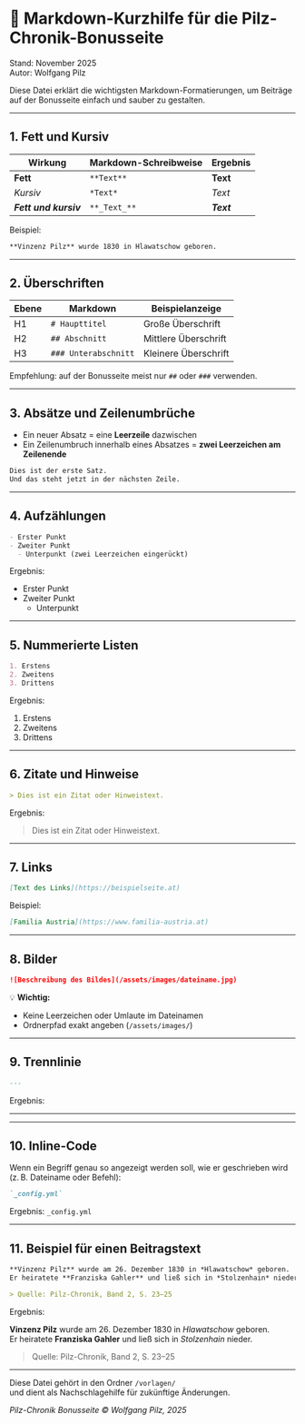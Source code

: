 # 🧾 Markdown-Kurzhilfe für die Pilz-Chronik-Bonusseite

Stand: November 2025  
Autor: Wolfgang Pilz

Diese Datei erklärt die wichtigsten Markdown-Formatierungen, um Beiträge auf der Bonusseite einfach und sauber zu gestalten.

---

## 1. Fett und Kursiv

| Wirkung | Markdown-Schreibweise | Ergebnis |
|----------|-----------------------|-----------|
| **Fett** | `**Text**` | **Text** |
| *Kursiv* | `*Text*` | *Text* |
| **_Fett und kursiv_** | `**_Text_**` | **_Text_** |

Beispiel:

```markdown
**Vinzenz Pilz** wurde 1830 in Hlawatschow geboren.
```

---

## 2. Überschriften

| Ebene | Markdown | Beispielanzeige |
|--------|-----------|----------------|
| H1 | `# Haupttitel` | Große Überschrift |
| H2 | `## Abschnitt` | Mittlere Überschrift |
| H3 | `### Unterabschnitt` | Kleinere Überschrift |

Empfehlung: auf der Bonusseite meist nur `##` oder `###` verwenden.

---

## 3. Absätze und Zeilenumbrüche

- Ein neuer Absatz = eine **Leerzeile** dazwischen  
- Ein Zeilenumbruch innerhalb eines Absatzes = **zwei Leerzeichen am Zeilenende**

```markdown
Dies ist der erste Satz.  
Und das steht jetzt in der nächsten Zeile.
```

---

## 4. Aufzählungen

```markdown
- Erster Punkt
- Zweiter Punkt
  - Unterpunkt (zwei Leerzeichen eingerückt)
```

Ergebnis:

- Erster Punkt
- Zweiter Punkt
  - Unterpunkt

---

## 5. Nummerierte Listen

```markdown
1. Erstens
2. Zweitens
3. Drittens
```

Ergebnis:

1. Erstens
2. Zweitens
3. Drittens

---

## 6. Zitate und Hinweise

```markdown
> Dies ist ein Zitat oder Hinweistext.
```

Ergebnis:

> Dies ist ein Zitat oder Hinweistext.

---

## 7. Links

```markdown
[Text des Links](https://beispielseite.at)
```

Beispiel:

```markdown
[Familia Austria](https://www.familia-austria.at)
```

---

## 8. Bilder

```markdown
![Beschreibung des Bildes](/assets/images/dateiname.jpg)
```

💡 **Wichtig:**  
- Keine Leerzeichen oder Umlaute im Dateinamen  
- Ordnerpfad exakt angeben (`/assets/images/`)

---

## 9. Trennlinie

```markdown
---
```

Ergebnis:

---

---

## 10. Inline-Code

Wenn ein Begriff genau so angezeigt werden soll, wie er geschrieben wird (z. B. Dateiname oder Befehl):

```markdown
`_config.yml`
```

Ergebnis: `_config.yml`

---

## 11. Beispiel für einen Beitragstext

```markdown
**Vinzenz Pilz** wurde am 26. Dezember 1830 in *Hlawatschow* geboren.  
Er heiratete **Franziska Gahler** und ließ sich in *Stolzenhain* nieder.

> Quelle: Pilz-Chronik, Band 2, S. 23–25
```

Ergebnis:

**Vinzenz Pilz** wurde am 26. Dezember 1830 in *Hlawatschow* geboren.  
Er heiratete **Franziska Gahler** und ließ sich in *Stolzenhain* nieder.

> Quelle: Pilz-Chronik, Band 2, S. 23–25

---

Diese Datei gehört in den Ordner `/vorlagen/`  
und dient als Nachschlagehilfe für zukünftige Änderungen.

*Pilz-Chronik Bonusseite © Wolfgang Pilz, 2025*

